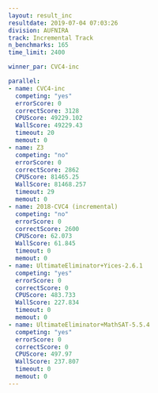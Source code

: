 ```yaml
---
layout: result_inc
resultdate: 2019-07-04 07:03:26
division: AUFNIRA
track: Incremental Track
n_benchmarks: 165
time_limit: 2400

winner_par: CVC4-inc

parallel:
- name: CVC4-inc
  competing: "yes"
  errorScore: 0
  correctScore: 3128
  CPUScore: 49229.102
  WallScore: 49229.43
  timeout: 20
  memout: 0
- name: Z3
  competing: "no"
  errorScore: 0
  correctScore: 2862
  CPUScore: 81465.25
  WallScore: 81468.257
  timeout: 29
  memout: 0
- name: 2018-CVC4 (incremental)
  competing: "no"
  errorScore: 0
  correctScore: 2600
  CPUScore: 62.073
  WallScore: 61.845
  timeout: 0
  memout: 0
- name: UltimateEliminator+Yices-2.6.1
  competing: "yes"
  errorScore: 0
  correctScore: 0
  CPUScore: 483.733
  WallScore: 227.834
  timeout: 0
  memout: 0
- name: UltimateEliminator+MathSAT-5.5.4
  competing: "yes"
  errorScore: 0
  correctScore: 0
  CPUScore: 497.97
  WallScore: 237.807
  timeout: 0
  memout: 0
---
```

